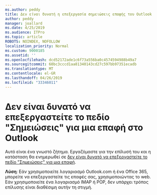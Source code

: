 ```yaml
---
ms.author: peddy
title: Δεν είναι δυνατή η επεξεργασία σημειώσεις επαφής του Outlook
author: peddy
manager: joallard
ms.date: 4/25/2019
ms.audience: ITPro
ms.topic: article
ROBOTS: NOINDEX, NOFOLLOW
localization_priority: Normal
ms.custom: 9000185
ms.assetid: ''
ms.openlocfilehash: dcd52172ade1c6f73a556ba0c4574594988b49a7
ms.sourcegitcommit: 60bc3cccd1aa81340143cd27c597bb97351ecadb
ms.translationtype: MT
ms.contentlocale: el-GR
ms.lasthandoff: 04/26/2019
ms.locfileid: "33346011"
---
```

# <a name="cant-edit-the-notes-field-for-a-contact-in-outlook"></a>Δεν είναι δυνατό να επεξεργαστείτε το πεδίο "Σημειώσεις" για μια επαφή στο Outlook
Αυτό είναι ένα γνωστό ζήτημα. Εργαζόμαστε για την επίλυσή του και η κατάσταση θα ενημερωθεί σε [δεν είναι δυνατό να επεξεργαστείτε το πεδίο "Σημειώσεις" για μια επαφή](https://support.office.com/article/fb8394ce-04ce-48b5-bae4-be46f77f10fe).

**Λύση**: Εάν χρησιμοποιείτε λογαριασμό Outlook.com ή ένα Office 365, μπορείτε να επεξεργαστείτε τις επαφές σας, χρησιμοποιώντας το web. Εάν χρησιμοποιείτε ένα λογαριασμό IMAP ή POP, δεν υπάρχει τρόπος επίλυσης είναι διαθέσιμη αυτήν τη στιγμή.